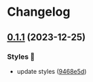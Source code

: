 # Changelog

## [0.1.1](https://github.com/hbstack/syntax-highlighting/compare/styles/gruvbox/v0.1.0...styles/gruvbox/v0.1.1) (2023-12-25)


### Styles 🎨

* update styles ([9468e5d](https://github.com/hbstack/syntax-highlighting/commit/9468e5d054f6c1775a1966bcf308506cebd2f804))
